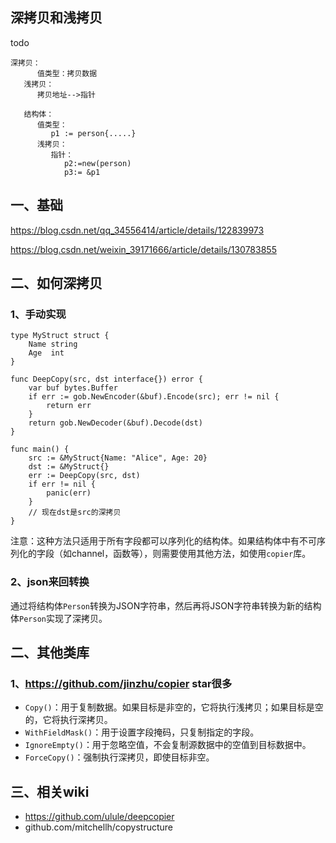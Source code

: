 ## 深拷贝和浅拷贝

todo

```
深拷贝：
      值类型：拷贝数据
   浅拷贝：
      拷贝地址-->指针

   结构体：
      值类型：
         p1 := person{.....}
      浅拷贝：
         指针：
            p2:=new(person)
            p3:= &p1
```

## 一、基础

https://blog.csdn.net/qq_34556414/article/details/122839973

https://blog.csdn.net/weixin_39171666/article/details/130783855

## 二、如何深拷贝

### 1、手动实现

```
type MyStruct struct {
    Name string
    Age  int
}

func DeepCopy(src, dst interface{}) error {
    var buf bytes.Buffer
    if err := gob.NewEncoder(&buf).Encode(src); err != nil {
        return err
    }
    return gob.NewDecoder(&buf).Decode(dst)
}

func main() {
    src := &MyStruct{Name: "Alice", Age: 20}
    dst := &MyStruct{}
    err := DeepCopy(src, dst)
    if err != nil {
        panic(err)
    }
    // 现在dst是src的深拷贝
}
```

注意：这种方法只适用于所有字段都可以序列化的结构体。如果结构体中有不可序列化的字段（如channel，函数等），则需要使用其他方法，如使用`copier`库。

### 2、json来回转换

通过将结构体`Person`转换为JSON字符串，然后再将JSON字符串转换为新的结构体`Person`实现了深拷贝。

## 二、其他类库

### 1、https://github.com/jinzhu/copier star很多

- `Copy()`：用于复制数据。如果目标是非空的，它将执行浅拷贝；如果目标是空的，它将执行深拷贝。
- `WithFieldMask()`：用于设置字段掩码，只复制指定的字段。
- `IgnoreEmpty()`：用于忽略空值，不会复制源数据中的空值到目标数据中。
- `ForceCopy()`：强制执行深拷贝，即使目标非空。

## 三、相关wiki

- https://github.com/ulule/deepcopier
- github.com/mitchellh/copystructure